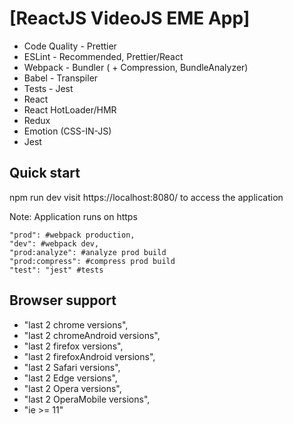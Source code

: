 # [ReactJS VideoJS EME App]

-   Code Quality - Prettier
-   ESLint - Recommended, Prettier/React
-   Webpack - Bundler ( + Compression, BundleAnalyzer)
-   Babel - Transpiler
-   Tests - Jest
-   React
-   React HotLoader/HMR
-   Redux
-   Emotion (CSS-IN-JS)
-   Jest

## Quick start

npm run dev
visit https://localhost:8080/ to access the application

Note: Application runs on https

```
"prod": #webpack production,
"dev": #webpack dev,
"prod:analyze": #analyze prod build
"prod:compress": #compress prod build
"test": "jest" #tests

```

## Browser support

-   "last 2 chrome versions",
-   "last 2 chromeAndroid versions",
-   "last 2 firefox versions",
-   "last 2 firefoxAndroid versions",
-   "last 2 Safari versions",
-   "last 2 Edge versions",
-   "last 2 Opera versions",
-   "last 2 OperaMobile versions",
-   "ie >= 11"
